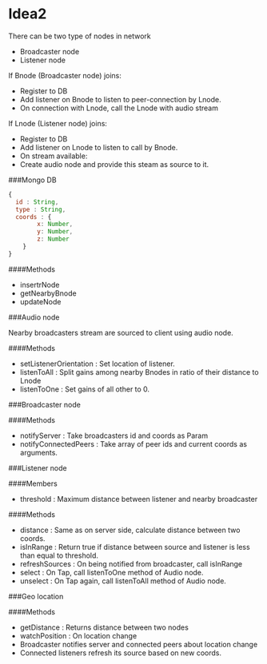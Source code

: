 # Idea2

There can be two type of nodes in network
* Broadcaster node
* Listener node

If Bnode (Broadcaster node) joins:
* Register to DB
* Add listener on Bnode to listen to peer-connection by Lnode.
 * On connection with Lnode, call the Lnode with audio stream
 
If Lnode (Listener node) joins:
* Register to DB
* Add listener on Lnode to listen to call by Bnode.
* On stream available:
 * Create audio node and provide this steam as source to it.
 
###Mongo DB
```javascript
{
  id : String,
  type : String,
  coords : {
        x: Number,
        y: Number,
        z: Number
    }
}
```

####Methods
* insertrNode
* getNearbyBnode
* updateNode

###Audio node

Nearby broadcasters stream are sourced to client using audio node.

####Methods
* setListenerOrientation : Set location of listener.
* listenToAll : Split gains among nearby Bnodes in ratio of their distance to Lnode
* listenToOne : Set gains of all other to 0. 

###Broadcaster node

####Methods
* notifyServer : Take broadcasters id and coords as Param
* notifyConnectedPeers : Take array of peer ids and current coords as arguments.

###Listener node

####Members
* threshold : Maximum distance between listener and nearby broadcaster

####Methods
* distance : Same as on server side, calculate distance between two coords.
* isInRange : Return true if distance between source and listener is less than equal to threshold.
* refreshSources : On being notified from broadcaster, call isInRange
* select : On Tap, call listenToOne method of Audio node.
* unselect : On Tap again, call listenToAll method of Audio node.

###Geo location

####Methods
* getDistance : Returns distance between two nodes
* watchPosition : On location change
 * Broadcaster notifies server and connected peers about location change
 * Connected listeners refresh its source based on new coords.
  





 


